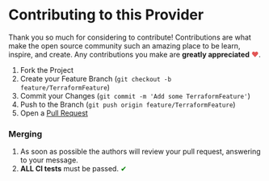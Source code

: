 # Contributing to this Provider

Thank you so much for considering to contribute!
Contributions are what make the open source community such an amazing place to be learn, inspire, and create. Any contributions you make are **greatly appreciated** <span style="color: #e25555;">&#9829;</span>.

1. Fork the Project
2. Create your Feature Branch (`git checkout -b feature/TerraformFeature`)
3. Commit your Changes (`git commit -m 'Add some TerraformFeature'`)
4. Push to the Branch (`git push origin feature/TerraformFeature`)
5. Open a [Pull Request](https://github.com/terraform-provider-minio/terraform-provider-minio/pulls)

### Merging

1. As soon as possible the authors will review your pull request, answering to your message.
2. **ALL CI tests** must be passed. <span style="color: #008000;">&#10004;</span>
